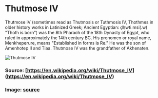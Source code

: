 # Thutmose IV

Thutmose IV (sometimes read as Thutmosis or Tuthmosis IV, Thothmes in older history works in Latinized Greek; Ancient Egyptian: ḏḥwti.msi(.w) "Thoth is born") was the 8th Pharaoh of the 18th Dynasty of Egypt, who ruled in approximately the 14th century BC. His prenomen or royal name, Menkheperure, means "Established in forms is Re." He was the son of Amenhotep II and Tiaa. Thutmose IV was the grandfather of Akhenaten.

![Thutmose IV](https://static.wikia.nocookie.net/egyptology/images/d/d5/Thutmose_IV.jpg/revision/latest?cb=20221213151637)

### Source: [https://en.wikipedia.org/wiki/Thutmose_IV](https://en.wikipedia.org/wiki/Thutmose_IV)

### Image: [source](https://static.wikia.nocookie.net/egyptology/images/d/d5/Thutmose_IV.jpg/revision/latest?cb=20221213151637)
